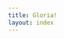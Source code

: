 ```yaml
---
title: Gloria!
layout: index
---
```


<a class="large expand button success" href="/apply/" style="display: none;">Записаться!</a>
